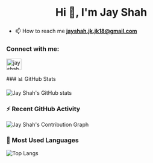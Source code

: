 <h1 align="center">Hi 👋, I'm Jay Shah</h1>
<h3 align="center"></h3>

- 📫 How to reach me **jayshah.jk.jk18@gmail.com**

<h3 align="left">Connect with me:</h3>
<p align="left">
<a href="https://linkedin.com/in/jayshah018/" target="blank"><img align="center" src="https://raw.githubusercontent.com/rahuldkjain/github-profile-readme-generator/master/src/images/icons/Social/linked-in-alt.svg" alt="jayshah018/" height="30" width="40" /></a>
</p>
### 📊 GitHub Stats

![Jay Shah's GitHub stats](https://github-readme-stats.vercel.app/api?username=jayshah1819&show_icons=true&theme=radical)

### ⚡ Recent GitHub Activity

![Jay Shah's Contribution Graph](https://github-readme-activity-graph.cyclic.app/graph?username=jayshah1819&theme=github-compact)

### 🧠 Most Used Languages

![Top Langs](https://github-readme-stats.vercel.app/api/top-langs/?username=jayshah1819&layout=compact&theme=radical)


